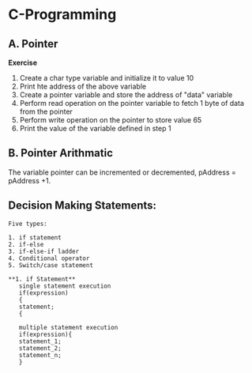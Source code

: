 # C-Programming
 
 ## A. Pointer
 
 **Exercise**
 
 1. Create a char type variable and initialize it to value 10
 2. Print hte address of the above variable
 3. Create a pointer variable and store the address of "data" variable
 4. Perform read operation on the pointer variable to fetch 1 byte of data from the pointer
 5. Perform write operation on the pointer to store value 65
 6. Print the value of the variable defined in step 1

 ## B. Pointer Arithmatic
 
 The variable pointer can be incremented or decremented, pAddress = pAddress +1.
 
 ## Decision Making Statements:
    Five types:
    
    1. if statement
    2. if-else
    3. if-else-if ladder
    4. Conditional operator
    5. Switch/case statement
    
    **1. if Statement** 
       single statement execution 
       if(expression)
       {
       statement;
       {
       
       multiple statement execution
       if(expression){
       statement_1;
       statement_2;
       statement_n;
       }
